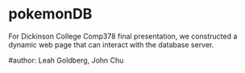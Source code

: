 # pokemonDB
For Dickinson College Comp378 final presentation, we constructed a dynamic web page that can interact with the database server.

#author: Leah Goldberg, John Chu
